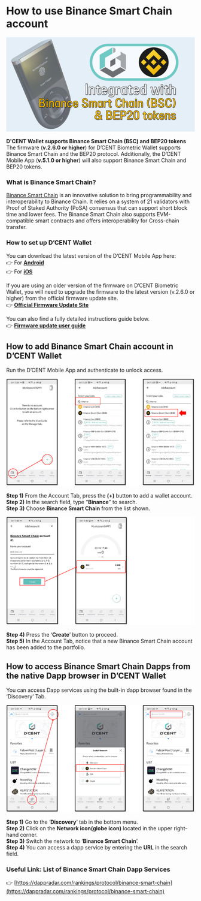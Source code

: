 # How to use Binance Smart Chain account

![](<../../.gitbook/assets/bsc-main (1).png>)

**D'CENT Wallet supports Binance Smart Chain (BSC) and BEP20 tokens**\
The firmware (**v.2.6.0 or higher**) for D’CENT Biometric Wallet supports Binance Smart Chain and the BEP20 protocol. Additionally, the D’CENT Mobile App (**v.5.1.0 or higher**) will also support Binance Smart Chain and BEP20 tokens.

### What is Binance Smart Chain?

[Binance Smart Chain](https://docs.binance.org/smart-chain/guides/bsc-intro.html) is an innovative solution to bring programmability and interoperability to Binance Chain. It relies on a system of 21 validators with Proof of Staked Authority (PoSA) consensus that can support short block time and lower fees. The Binance Smart Chain also supports EVM-compatible smart contracts and offers interoperability for Cross-chain transfer.

### How to set up D’CENT Wallet

You can download the latest version of the D’CENT Mobile App here:\
👉 For [**Android**](https://play.google.com/store/apps/details?id=com.kr.iotrust.dcent.wallet\&utm\_source=dcentwallet\&utm\_campaign=mobileapp) \
👉 For [**iOS**](https://apps.apple.com/kr/app/dcent-hardware-wallet/id1447206611)

If you are using an older version of the firmware on D’CENT Biometric Wallet, you will need to upgrade the firmware to the latest version (v.2.6.0 or higher) from the official firmware update site.\
👉 [**Official Firmware Update Site**](https://dcentwallet.com/support/FirmwareUpdate)

You can also find a fully detailed instructions guide below.\
👉 [**Firmware update user guide**](https://www.dcentwallet.com/en/firmwareupdate)

## How to add Binance Smart Chain account in D’CENT Wallet

Run the D’CENT Mobile App and authenticate to unlock access.

![](<../../.gitbook/assets/1 (7).png>)

**Step 1)** From the Account Tab, press the **(+)** button to add a wallet account.\
**Step 2)** In the search field, type “**Binance**” to search.\
**Step 3)** Choose **Binance Smart Chain** from the list shown.&#x20;

![](<../../.gitbook/assets/2 (6).png>)

**Step 4)** Press the ‘**Create**’ button to proceed.\
**Step 5)** In the Account Tab, notice that a new Binance Smart Chain account has been added to the portfolio.

## How to access Binance Smart Chain Dapps from the native Dapp browser in D’CENT Wallet

You can access Dapp services using the built-in dapp browser found in the ‘Discovery’ Tab.

![](<../../.gitbook/assets/3 (5).png>)

**Step 1)** Go to the ‘**Discovery**’ tab in the bottom menu.\
**Step 2)** Click on the **Network icon(globe icon)** located in the upper right-hand corner.\
**Step 3)** Switch the network to ‘**Binance Smart Chain**’.\
**Step 4)** You can access a dapp service by entering the **URL** in the search field.

### **Useful Link: List of Binance Smart Chain Dapp Services**

👉 [https://dappradar.com/rankings/protocol/binance-smart-chain](https://dappradar.com/rankings/protocol/binance-smart-chain)
